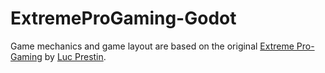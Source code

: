 # ExtremeProGaming-Godot

Game mechanics and game layout are based on the original [Extreme Pro-Gaming](https://github.com/LucPrestin/Extreme-Pro-gaming) by [Luc Prestin](https://github.com/LucPrestin).
